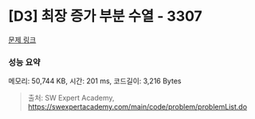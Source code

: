 # [D3] 최장 증가 부분 수열 - 3307 

[문제 링크](https://swexpertacademy.com/main/code/problem/problemDetail.do?contestProbId=AWBOKg-a6l0DFAWr) 

### 성능 요약

메모리: 50,744 KB, 시간: 201 ms, 코드길이: 3,216 Bytes



> 출처: SW Expert Academy, https://swexpertacademy.com/main/code/problem/problemList.do